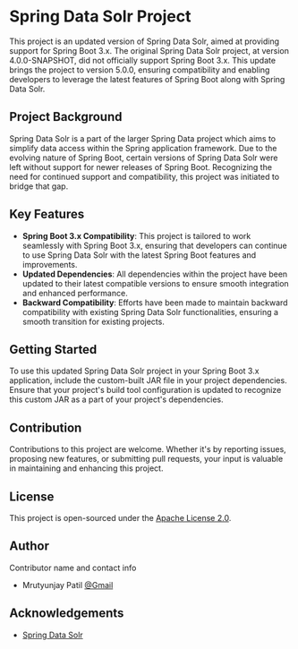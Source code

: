 # Spring Data Solr Project

This project is an updated version of Spring Data Solr, aimed at providing support for Spring Boot 3.x. The original Spring Data Solr project, at version 4.0.0-SNAPSHOT, did not officially support Spring Boot 3.x. This update brings the project to version 5.0.0, ensuring compatibility and enabling developers to leverage the latest features of Spring Boot along with Spring Data Solr.

## Project Background

Spring Data Solr is a part of the larger Spring Data project which aims to simplify data access within the Spring application framework. Due to the evolving nature of Spring Boot, certain versions of Spring Data Solr were left without support for newer releases of Spring Boot. Recognizing the need for continued support and compatibility, this project was initiated to bridge that gap.

## Key Features

- **Spring Boot 3.x Compatibility**: This project is tailored to work seamlessly with Spring Boot 3.x, ensuring that developers can continue to use Spring Data Solr with the latest Spring Boot features and improvements.
- **Updated Dependencies**: All dependencies within the project have been updated to their latest compatible versions to ensure smooth integration and enhanced performance.
- **Backward Compatibility**: Efforts have been made to maintain backward compatibility with existing Spring Data Solr functionalities, ensuring a smooth transition for existing projects.

## Getting Started

To use this updated Spring Data Solr project in your Spring Boot 3.x application, include the custom-built JAR file in your project dependencies. Ensure that your project's build tool configuration is updated to recognize this custom JAR as a part of your project's dependencies.

## Contribution

Contributions to this project are welcome. Whether it's by reporting issues, proposing new features, or submitting pull requests, your input is valuable in maintaining and enhancing this project.

## License

This project is open-sourced under the [Apache License 2.0](https://www.apache.org/licenses/LICENSE-2.0).

## Author

Contributor name and contact info

- Mrutyunjay Patil [@Gmail](patilmrutyunjay2@gmail.com)

## Acknowledgements

- [Spring Data Solr](https://github.com/spring-attic/spring-data-solr)
